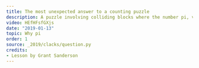 ```yaml
---
title: The most unexpected answer to a counting puzzle
description: A puzzle involving colliding blocks where the number pi, vey unexpectedly, shows up.
video: HEfHFsfGXjs
date: "2019-01-13"
topic: Why pi
order: 1
source: _2019/clacks/question.py
credits:
- Lesson by Grant Sanderson
---
```

